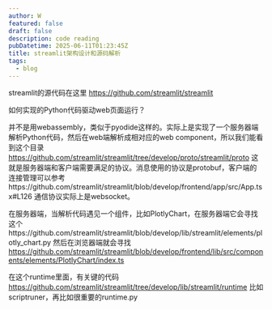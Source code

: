```yaml
---
author: W
featured: false
draft: false
description: code reading
pubDatetime: 2025-06-11T01:23:45Z
title: streamlit架构设计和源码解析
tags:
  - blog
---
```


streamlit的源代码在这里 https://github.com/streamlit/streamlit

如何实现的Python代码驱动web页面运行？

并不是用webassembly，类似于pyodide这样的。实际上是实现了一个服务器端解析Python代码，然后在web端解析成相对应的web component，所以我们能看到这个目录 https://github.com/streamlit/streamlit/tree/develop/proto/streamlit/proto 这就是服务器端和客户端需要满足的协议。消息使用的协议是protobuf，客户端的连接管理可以参考https://github.com/streamlit/streamlit/blob/develop/frontend/app/src/App.tsx#L126 通信协议实际上是websocket。

在服务器端，当解析代码遇见一个组件，比如PlotlyChart，在服务器端它会寻找这个https://github.com/streamlit/streamlit/blob/develop/lib/streamlit/elements/plotly_chart.py 然后在浏览器端就会寻找 https://github.com/streamlit/streamlit/blob/develop/frontend/lib/src/components/elements/PlotlyChart/index.ts

在这个runtime里面，有关键的代码 https://github.com/streamlit/streamlit/tree/develop/lib/streamlit/runtime 比如scriptruner，再比如很重要的runtime.py
